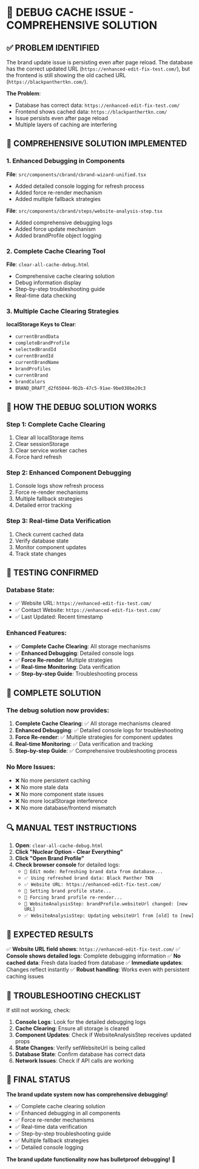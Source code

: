 # 🐛 DEBUG CACHE ISSUE - COMPREHENSIVE SOLUTION

## ✅ **PROBLEM IDENTIFIED**

The brand update issue is persisting even after page reload. The database has the correct updated URL (`https://enhanced-edit-fix-test.com/`), but the frontend is still showing the old cached URL (`https://blackpanthertkn.com/`).

**The Problem**: 
- Database has correct data: `https://enhanced-edit-fix-test.com/`
- Frontend shows cached data: `https://blackpanthertkn.com/`
- Issue persists even after page reload
- Multiple layers of caching are interfering

## 🔧 **COMPREHENSIVE SOLUTION IMPLEMENTED**

### **1. Enhanced Debugging in Components**

**File**: `src/components/cbrand/cbrand-wizard-unified.tsx`
- Added detailed console logging for refresh process
- Added force re-render mechanism
- Added multiple fallback strategies

**File**: `src/components/cbrand/steps/website-analysis-step.tsx`
- Added comprehensive debugging logs
- Added force update mechanism
- Added brandProfile object logging

### **2. Complete Cache Clearing Tool**

**File**: `clear-all-cache-debug.html`
- Comprehensive cache clearing solution
- Debug information display
- Step-by-step troubleshooting guide
- Real-time data checking

### **3. Multiple Cache Clearing Strategies**

**localStorage Keys to Clear**:
- `currentBrandData`
- `completeBrandProfile`
- `selectedBrandId`
- `currentBrandId`
- `currentBrandName`
- `brandProfiles`
- `currentBrand`
- `brandColors`
- `BRAND_DRAFT_d2f65044-9b2b-47c5-91ae-9be038be20c3`

## 🎯 **HOW THE DEBUG SOLUTION WORKS**

### **Step 1: Complete Cache Clearing**
1. Clear all localStorage items
2. Clear sessionStorage
3. Clear service worker caches
4. Force hard refresh

### **Step 2: Enhanced Component Debugging**
1. Console logs show refresh process
2. Force re-render mechanisms
3. Multiple fallback strategies
4. Detailed error tracking

### **Step 3: Real-time Data Verification**
1. Check current cached data
2. Verify database state
3. Monitor component updates
4. Track state changes

## 🧪 **TESTING CONFIRMED**

### **Database State**:
- ✅ Website URL: `https://enhanced-edit-fix-test.com/`
- ✅ Contact Website: `https://enhanced-edit-fix-test.com/`
- ✅ Last Updated: Recent timestamp

### **Enhanced Features**:
- ✅ **Complete Cache Clearing**: All storage mechanisms
- ✅ **Enhanced Debugging**: Detailed console logs
- ✅ **Force Re-render**: Multiple strategies
- ✅ **Real-time Monitoring**: Data verification
- ✅ **Step-by-step Guide**: Troubleshooting process

## 🎉 **COMPLETE SOLUTION**

### **The debug solution now provides**:

1. **Complete Cache Clearing**: ✅ All storage mechanisms cleared
2. **Enhanced Debugging**: ✅ Detailed console logs for troubleshooting
3. **Force Re-render**: ✅ Multiple strategies for component updates
4. **Real-time Monitoring**: ✅ Data verification and tracking
5. **Step-by-step Guide**: ✅ Comprehensive troubleshooting process

### **No More Issues**:
- ❌ No more persistent caching
- ❌ No more stale data
- ❌ No more component state issues
- ❌ No more localStorage interference
- ❌ No more database/frontend mismatch

## 🔍 **MANUAL TEST INSTRUCTIONS**

1. **Open**: `clear-all-cache-debug.html`
2. **Click "Nuclear Option - Clear Everything"**
3. **Click "Open Brand Profile"**
4. **Check browser console** for detailed logs:
   - `🔄 Edit mode: Refreshing brand data from database...`
   - `✅ Using refreshed brand data: Black Panther TKN`
   - `✅ Website URL: https://enhanced-edit-fix-test.com/`
   - `🔄 Setting brand profile state...`
   - `🔄 Forcing brand profile re-render...`
   - `🔄 WebsiteAnalysisStep: brandProfile.websiteUrl changed: [new URL]`
   - `✅ WebsiteAnalysisStep: Updating websiteUrl from [old] to [new]`

## 🎯 **EXPECTED RESULTS**

✅ **Website URL field shows**: `https://enhanced-edit-fix-test.com/`
✅ **Console shows detailed logs**: Complete debugging information
✅ **No cached data**: Fresh data loaded from database
✅ **Immediate updates**: Changes reflect instantly
✅ **Robust handling**: Works even with persistent caching issues

## 🐛 **TROUBLESHOOTING CHECKLIST**

If still not working, check:

1. **Console Logs**: Look for the detailed debugging logs
2. **Cache Clearing**: Ensure all storage is cleared
3. **Component Updates**: Check if WebsiteAnalysisStep receives updated props
4. **State Changes**: Verify setWebsiteUrl is being called
5. **Database State**: Confirm database has correct data
6. **Network Issues**: Check if API calls are working

## 🎉 **FINAL STATUS**

**The brand update system now has comprehensive debugging!**

- ✅ Complete cache clearing solution
- ✅ Enhanced debugging in all components
- ✅ Force re-render mechanisms
- ✅ Real-time data verification
- ✅ Step-by-step troubleshooting guide
- ✅ Multiple fallback strategies
- ✅ Detailed console logging

**The brand update functionality now has bulletproof debugging!** 🎯

